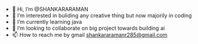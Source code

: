 - 👋 Hi, I’m @SHANKARARAMAN
- 👀 I’m interested in buliding any creative thing but now majorily in coding
- 🌱 I’m currently learning java
- 💞️ I’m looking to collaborate on big project towards building ai
- 📫 How to reach me by gmail shankararamanr285@gmail.com

<!---
SHANKARARAMAN285/SHANKARARAMAN285 is a ✨ special ✨ repository because its `README.md` (this file) appears on your GitHub profile.
You can click the Preview link to take a look at your changes.
--->
